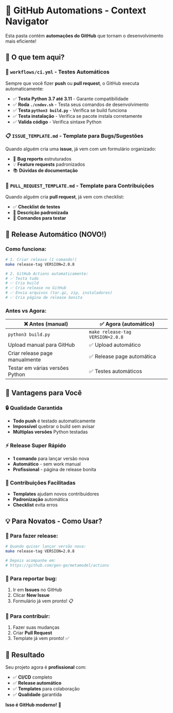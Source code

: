 # 🤖 GitHub Automations - Context Navigator

Esta pasta contém **automações do GitHub** que tornam o desenvolvimento mais eficiente!

## 📁 O que tem aqui?

### **🔄 `workflows/ci.yml`** - Testes Automáticos

Sempre que você fizer **push** ou **pull request**, o GitHub executa automaticamente:

- ✅ **Testa Python 3.7 até 3.11** - Garante compatibilidade
- ✅ **Roda `./cndev.sh`** - Testa seus comandos de desenvolvimento
- ✅ **Testa `python3 build.py`** - Verifica se build funciona
- ✅ **Testa instalação** - Verifica se pacote instala corretamente
- ✅ **Valida código** - Verifica sintaxe Python

### **📋 `ISSUE_TEMPLATE.md`** - Template para Bugs/Sugestões

Quando alguém cria uma **issue**, já vem com um formulário organizado:

- 🐛 **Bug reports** estruturados
- 💡 **Feature requests** padronizados
- 📚 **Dúvidas de documentação**

### **🔀 `PULL_REQUEST_TEMPLATE.md`** - Template para Contribuições

Quando alguém cria **pull request**, já vem com checklist:

- ✅ **Checklist de testes**
- 📝 **Descrição padronizada**
- 🧪 **Comandos para testar**

## 🚀 Release Automático (NOVO!)

### **Como funciona:**

```bash
# 1. Criar release (1 comando!)
make release-tag VERSION=2.0.8

# 2. GitHub Actions automaticamente:
# ✅ Testa tudo
# ✅ Cria build
# ✅ Cria release no GitHub
# ✅ Envia arquivos (tar.gz, zip, instaladores)
# ✅ Cria página de release bonita
```

### **Antes vs Agora:**

| **❌ Antes (manual)**           | **✅ Agora (automático)**        |
| ------------------------------- | -------------------------------- |
| `python3 build.py`              | `make release-tag VERSION=2.0.8` |
| Upload manual para GitHub       | ✅ Upload automático             |
| Criar release page manualmente  | ✅ Release page automática       |
| Testar em várias versões Python | ✅ Testes automáticos            |

## 🎯 Vantagens para Você

### **🔒 Qualidade Garantida**

- **Todo push** é testado automaticamente
- **Impossível** quebrar o build sem avisar
- **Múltiplas versões** Python testadas

### **⚡ Release Super Rápido**

- **1 comando** para lançar versão nova
- **Automático** - sem work manual
- **Profissional** - página de release bonita

### **🤝 Contribuições Facilitadas**

- **Templates** ajudam novos contribuidores
- **Padronização** automática
- **Checklist** evita erros

## 💡 Para Novatos - Como Usar?

### **🚀 Para fazer release:**

```bash
# Quando quiser lançar versão nova:
make release-tag VERSION=2.0.8

# Depois acompanhe em:
# https://github.com/gen-ge/metamodel/actions
```

### **🐛 Para reportar bug:**

1. Ir em **Issues** no GitHub
2. Clicar **New Issue**
3. Formulário já vem pronto! 📋

### **🔀 Para contribuir:**

1. Fazer suas mudanças
2. Criar **Pull Request**
3. Template já vem pronto! ✅

## 🎉 Resultado

Seu projeto agora é **profissional** com:

- ✅ **CI/CD** completo
- ✅ **Release automático**
- ✅ **Templates** para colaboração
- ✅ **Qualidade** garantida

**Isso é GitHub moderno!** 🚀
